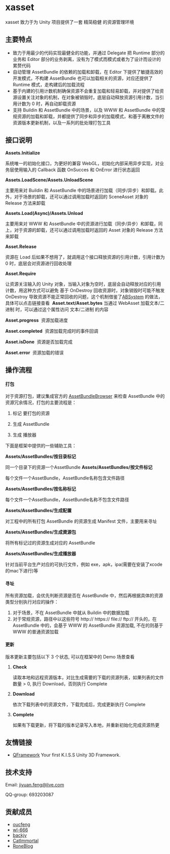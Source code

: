# xasset
xasset 致力于为 Unity 项目提供了一套 精简稳健 的资源管理环境

## 主要特点
- 致力于用最少的代码实现最健全的功能，并通过 Delegate 把 Runtime 部分的业务和 Editor 部分的业务剥离，没有为了模式而模式或者为了设计而设计的累赘代码
- 自动管理 AssetBundle 的依赖的加载和卸载，在 Editor 下提供了敏捷高效的开发模式，不构建 AssetBundle 也可以加载相关的资源，对应还提供了 Runtime 模式，走构建后的加载流程
- 基于内建的引用计数机制确保资源不会重复加载和轻易卸载，并对提供了给资源设置关注对象的机制，在对象被销毁时，底层自动释放资源引用计数，当引用计数为 0 时，再自动卸载资源
- 支持 Buildin 和 AssetBundle 中的场景，以及 WWW 和 AssetBundle 中的常规资源的加载和卸载，并都提供了同步和异步的加载模式，和基于离散文件的资源版本更新机制，以及一系列的批处理打包工具 

## 接口说明
**Assets.Initialize** 

系统唯一的初始化接口，为更好的兼容 WebGL，初始化内部采用异步实现，对业务层使用输入的 Callback 函数 OnSucces 和 OnError 进行状态返回

**Assets.LoadScene/Assets.UnloadScene**

主要用来对 Buildin 和 AssetBundle 中的场景进行加载（同步/异步）和卸载。此外，对于场景的卸载，还可以通过调用加载时返回的 SceneAsset 对象的 Release 方法来卸载

**Assets.Load(Async)/Assets.Unload**

主要用来对 WWW 和 AssetBundle 中的资源进行加载（同步/异步）和卸载，同上，对于资源的卸载，还可以通过调用加载时返回的 Asset 对象的 Release 方法来卸载

**Asset.Release**

资源在 Load 后如果不想用了，就调用这个接口释放资源的引用计数，引用计数为 0 时，底层会对资源进行回收处理

**Asset.Require**

让资源关注输入的 Unity 对象，当输入对象为空时，底层会自动释放对应的引用计数，用这种方式可以避免 基于 OnDestroy 回收资源时，对象销毁时可能不触发 OnDestroy 导致资源不能正常回收的问题，这个机制借鉴了[ABSystem](https://github.com/tangzx/ABSystem) 的做法，具体可以点击链接查看 
​ 
**Asset.text/Asset.bytes**
​ 
当通过 WebAsset 加载文本/二进制 时，可以通过这个属性访问 文本/二进制 的内容

**Asset.progress**
​ 
资源加载进度

**Asset.completed**
​ 
资源加载完成时的事件回调

**Asset.isDone**
​ 
资源是否加载完成

**Asset.error**
​ 
资源加载的错误

## 操作流程
#### 打包
对于资源打包，建议集成官方的 [AssetBundleBrowser](https://github.com/Unity-Technologies/AssetBundles-Browser ) 来检查 AssetBundle 中的资源冗余情况，打包的主要流程是：

1. 标记 要打包的资源

2. 生成 AssetBundle

3. 生成 播放器

下面是框架中提供的一些辅助工具：

**Assets/AssetBundles/按目录标记**

同一个目录下的资源一个AssetBundle 
​ 
**Assets/AssetBundles/按文件标记**

每个文件一个AssetBundle，AssetBundle名称包含文件路径 

**Assets/AssetBundles/按名称标记**

每个文件一个AssetBundle，AssetBundle名称不包含文件路径

**Assets/AssetBundles/生成配置**

对工程中的所有打包 AssetBundle 的资源生成 Manifest 文件，主要用来寻址

**Assets/AssetBundles/生成資源包**

将所有标记过的资源生成对应的 AssetBundle

**Assets/AssetBundles/生成播放器**

针对当前平台生产对应的可执行文件，例如 exe，apk，ipa(需要在安装了xcode的mac下进行)等 

#### 寻址
所有资源加载，会优先判断资源是否在 AssetBundle 中，然后再根据具体的资源类型分别执行对应的操作： 
1. 对于场景，不在 AssetBundle 中就从 Buildin 中的数据加载    
2. 对于常规资源，路径中以这些符号 http:// https:// file:// ftp:// 开头的，在AssetBundle 中的，会基于 WWW 的 AssetBundle 资源加载, 不在的则基于 WWW 的普通资源加载

#### 更新
版本更新主要包括以下 3 个状态, 可以在框架中的 Demo 场景查看
1. **Check** 

    读取本地和远程资源版本，对比生成需要的下载的资源列表，如果列表的文件数量 > 0, 执行 Download，否则执行 Complete

2. **Download**

    依次下载列表中的资源文件，下载完成后，完成更新执行 Complete

3. **Complete**

    如果有下载更新，将下载的版本记录写入本地，并重新初始化完成资源热更

## 友情链接
 - [QFramework](https://github.com/liangxiegame/QFramework) Your first K.I.S.S Unity 3D Framework.

## 技术支持
Email: jiyuan.feng@live.com

QQ-group: 693203087

## 贡献成员
- [oucfeng](https://github.com/oucfeng)
- [wl-666](https://github.com/wl-666)
- [backjy](https://github.com/backjy)
- [CatImmortal](https://github.com/CatImmortal)
- [RoneBlog](https://github.com/RoneBlog)
